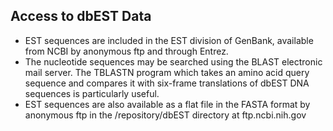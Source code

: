 
## Access to dbEST Data

*   EST sequences are included in the EST division of GenBank, available from NCBI by anonymous ftp and through Entrez.
*   The nucleotide sequences may be searched using the BLAST electronic mail server. The TBLASTN program which takes an amino acid query sequence and compares it with six-frame translations of dbEST DNA sequences is particularly useful.
*   EST sequences are also available as a flat file in the FASTA format by anonymous ftp in the /repository/dbEST directory at ftp.ncbi.nih.gov

</div>

</div>